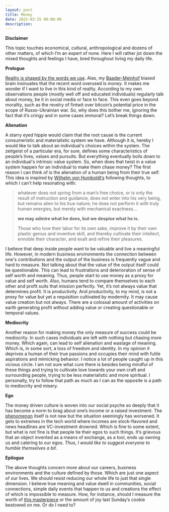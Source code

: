 ```yaml
---
layout: post
title: Money
date: 2022-03-25 00:00:00
description: 
---
```


**Disclaimer**

This topic touches economical, cultural, anthropological and dozens of other matters, of which I’m an expert of none. Here I will rather jot down the mixed thoughts and feelings I have, bred throughout living my daily life. 



**Prologue**


[Reality is shaped by the words we use](https://en.wikipedia.org/wiki/Ludwig_Wittgenstein). Alas, my [Baader-Meinhof](https://en.wikipedia.org/wiki/Frequency_illusion) biased brain insinuates that the recent word overused is _money_. It makes me wonder if I want to live in this kind of reality. According to my own observations people (mostly well off and educated individuals) regularly talk about money, be it in social media or face to face. This even goes beyond morality, such as the revelry of fintwit over bitcoin’s potential price in the scope of Russo-Ukrainian war. So, why does this bother me, ignoring the fact that it’s cringy and in some cases immoral? Let’s break things down.



**Alienation**


A starry eyed hippie would claim that the root cause is the current consumeristic and materialistic system we have. Although it is, hereby I would like to talk about an individual's choices within the system. The zeitgeist of a particular era, for sure, defines some characteristics of people’s lives, values and pursuits. But everything eventually boils down to an individual's intrinsic value system. So, when does that twist in a value system happen for an individual to make them chase money? The first reason I can think of is the alienation of a human being from their true self. This idea is inspired by  [Wilhelm von Humboldt’s](https://en.wikipedia.org/wiki/Wilhelm_von_Humboldt) following thoughts, to which I can’t help resonating with:
 
>whatever does not spring from a man’s free choice, or is only the result of instruction and guidance, does not enter into his very being, but remains alien to his true nature; he does not perform it with truly human energies, but merely with mechanical exactness…
> 
> **we may admire what he does, but we despise what he is.**
> 
>
>Those who love their labor for its own sake, improve it by their own plastic genius and inventive skill, and thereby cultivate their intellect, ennoble their character, and exalt and refine their pleasures.

I believe that deep inside people want to be valuable and live a meaningful life. However, in modern business environments the connection between one's contributions and the output of the business is frequently vague and hard to measure. Not talking about that the value of the output itself could be questionable. This can lead to frustrations and deterioration of sense of self worth and meaning. Thus, people start to use money as a proxy for value and self worth. Also, humans tend to compare themselves to each other and profit suits that mission perfectly. Yet, it’s not always value that determines profit. It is productivity. And productivity, to my  mind, is not a proxy for value but yet a requisition cultivated by modernity. It may cause value creation but not always. There are a colossal amount of activities on earth generating profit without adding value or creating questionable or temporal values. 


 
**Mediocrity**
 
Another reason for making money the only measure of success could be mediocrity. In such cases individuals are left with nothing but chasing more money. Which again, can lead to self alienation and wastage of meaning. Which is, in some sort, a loss of freedom and identity. In my opinion it deprives a human of their true passions and occupies their mind with futile aspirations and mimicking behavior. I notice a lot of people caught up in this vicious circle. I am not sure what cure there is besides being mindful of these things and trying to cultivate love towards your own craft and surrounding people, trying to be less materialistic and more spiritual. I personally, try to follow that path as much as I can as the opposite is a path to mediocrity and misery.  




**Ego**
 
The money driven culture is woven into our social psyche so deeply that it has become a norm to brag about one’s income or a raised investment. The [phenomenon](https://en.wikipedia.org/wiki/Yuppie) itself is not new but the situation seemingly has worsened. It gets to extremes in the tech world where incomes are stock-flavored and news headlines are VC-investment drowned. Which is fine to some extent, but what is not fine is that people tie their egos to such things. It’s grievous that an object invented as a means of exchange, as a tool, ends up owning us and catering to our egos. _Thus, I would like to suggest everyone to humble themselves a bit._



**Epilogue**
 
The above thoughts concern more about our careers, business environments and the culture defined by those. Which are just one aspect of our lives. We should resist reducing our whole life to just that single dimension. I believe true meaning and value dwell in communities, social connections, simple daily events that happen to us and creations the effect of which is impossible to measure. How, for instance, should I measure the worth of [this masterpiece](https://www.youtube.com/watch?v=UokIoawK9wQ) or the amount of joy last Sunday’s cookie bestowed on me. Or do I need to?